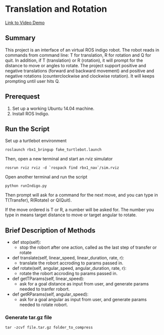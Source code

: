 # Translation and Rotation
[Link to Video Demo](https://youtu.be/ydDKaR5_Vos)

## Summary
This project is an interface of an virtual ROS indigo robot. The robot reads in commands from command line: T for translation, R for rotation and Q for quit. In addition, if T (translation) or R (rotation), it will prompt for the distance to move or angles to rotate. The project support positive and negative translations (forward and backward movement) and positive and negative rotations (counterclockwise and clockwise rotation). It will keeps prompting until user hits Q. 

## Prerequest
1. Set up a working Ubuntu 14.04 machine. 
2. Install ROS Indigo. 

## Run the Script
Set up a turtlebot environment
```
roslaunch rbx1_bringup fake_turtlebot.launch
```

Then, open a new terminal and start an rviz simulator
```
rosrun rviz rviz -d `rospack find rbx1_nav`/sim.rviz
```

Open another terminal and run the script
```
python runIndigo.py
```

Then prompt will ask for a command for the next move, and you can type in T(Transfer), R(Rotate) or Q(Quit). 

If the move ordered is T or R, a number will be asked for. The number you type in means target distance to move or target angular to rotate.

## Brief Description of Methods
* def stop(self):  
    * stop the robort after one action, called as the last step of transfer or rotate
* def translate(self, linear_speed, linear_duration, rate, r): 
    * translate the robort accroding to params passed in.
* def rotate(self, angular_speed, angular_duration, rate, r): 
    * rotate the robort accroding to params passed in.
* def getTParams(self, linear_speed): 
    * ask for a goal distance as input from user, and generate params needed to tranfer robort.
* def getRParams(self, angular_speed): 
    * ask for a goal angular as input from user, and generate params needed to rotate robort.

### Generate tar.gz file
```
tar -zcvf file.tar.gz folder_to_compress
```